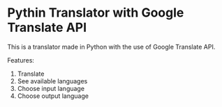 # Pythin Translator with Google Translate API

This is a translator made in Python with the use of Google Translate API.

Features:
1. Translate
2. See available languages
3. Choose input language
4. Choose output language
